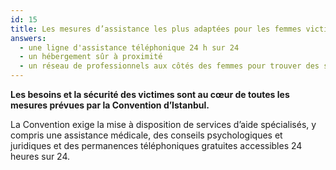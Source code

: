 ```yaml
---
id: 15
title: Les mesures d’assistance les plus adaptées pour les femmes victimes de violence sont
answers:
  - une ligne d'assistance téléphonique 24 h sur 24
  - un hébergement sûr à proximité
  - un réseau de professionnels aux côtés des femmes pour trouver des solutions à long terme
---
```

**Les besoins et la sécurité des victimes sont au cœur de toutes les mesures prévues par la Convention d’Istanbul.**

La Convention exige la mise à disposition de services d’aide spécialisés, y
compris une assistance médicale, des conseils psychologiques et juridiques et
des permanences téléphoniques gratuites accessibles 24 heures sur 24.
